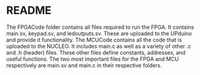 # README
The FPGACode folder contains all files required to run the FPGA. It contains main.sv, keypad.sv, and ledoutputs.sv. These are uploaded to the UPduino and provide it functionality. The MCUCode contains all the code that is uploaded to the NUCLEO. It includes main.c as well as a variety of other .c and .h (header) files. These other files define constants, addresses, and useful functions. The two most important files for the FPGA and MCU respectively are main.sv and main.c in their respective folders.
